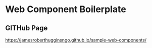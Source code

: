 # Web Component Boilerplate

## GITHub Page

https://jamesroberthugginsngo.github.io/sample-web-components/
